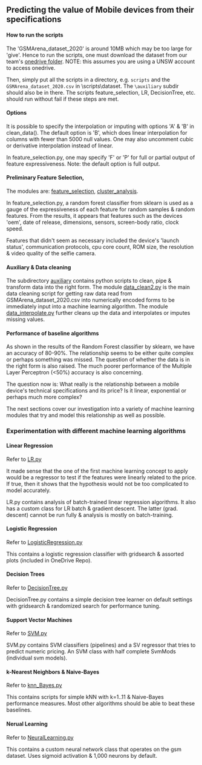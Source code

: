 ## Predicting the value of Mobile devices from their specifications

#### How to run the scripts
The 'GSMArena_dataset_2020' is around 10MB which may be too large for 'give'. Hence to run the scripts, one must download
the dataset from our team's [onedrive folder](https://unsw-my.sharepoint.com/:f:/g/personal/z5258237_ad_unsw_edu_au/EmcRr_EP6KRJlDrbOFre6ZQBBrJpezdJXhIAb0guwC7Pgw?e=lyzaRz).
NOTE: this assumes you are using a UNSW account to access onedrive.

Then, simply put all the scripts in a directory, e.g. `scripts` and the `GSMArena_dataset_2020.csv` in \scripts\dataset.
The `\auxiliary` subdir should also be in there.
The scripts feature_selection, LR, DecisionTree, etc. should run without fail if these steps are met.

#### Options
It is possible to specify the interpolation or imputing with options 'A' & 'B' in clean_data(). The default option is 'B',
which does linear interpolation for columns with fewer than 5000 null values. One may also uncomment cubic or derivative
interpolation instead of linear. 

In feature_selection.py, one may specify 'F' or 'P' for full or partial output of feature expressiveness. Note: the 
default option is full output.

#### Preliminary Feature Selection, 

The modules are: [feature_selection](ml_algorithms/feature_selection.py), [cluster_analysis](ml_algorithms/cluster_analysis.py).

In feature_selection.py, a random forest classifier from sklearn is used as a gauge of the expressiveness of each feature
for random samples & random features. From the results, it appears that features such as the devices 'oem', date of release, dimensions, sensors, screen-body ratio, 
clock speed.

Features that didn't seem as necessary included the device's 'launch status', communication protocols, cpu core count, ROM size, the resolution & video quality of the selfie camera.

#### Auxiliary & Data cleaning

The subdirectory [auxiliary](ml_algorithms/auxiliary) contains python scripts to clean, pipe & transform data into the 
right form. The module [data_clean2.py](ml_algorithms/auxiliary/data_clean2.py) is the main data cleaning script for
getting raw data read from GSMArena_dataset_2020.csv into numerically encoded forms to be immediately input into a 
machine learning algorithm. The module [data_interpolate.py](ml_algorithms/auxiliary/data_interpolate.py) further cleans
up the data and interpolates or imputes missing values.

#### Performance of baseline algorithms

As shown in the results of the Random Forest classifier by sklearn, we have an accuracy of 80-90%. The relationship seems to be either quite complex or perhaps something was missed. The question of whether the data is in the right form is also raised. The much poorer performance of the Multiple Layer Perceptron (<50%) accuracy is also concerning.

The question now is: What really is the relationship between a mobile device's technical specifications and its price? Is it linear, exponential or perhaps much more complex? 

The next sections cover our investigation into a variety of machine learning modules that try and model this relationship as well as possible.

### Experimentation with different machine learning algorithms

#### Linear Regression

Refer to [LR.py](ml_algorithms/LR.py)

It made sense that the one of the first machine learning concept to apply would be a regressor to test if the features
were linearly related to the price. If true, then it shows that the hypothesis would not be too complicated to model accurately.

LR.py contains analysis of batch-trained linear regression algorithms. It also has a custom class for LR batch & gradient descent.
The latter (grad. descent) cannot be run fully & analysis is mostly on batch-training.

#### Logistic Regression

Refer to [LogisticRegression.py](ml_algorithms/LogisticRegression.py)

This contains a logistic regression classifier with gridsearch & assorted plots (included in OneDrive Repo).

#### Decision Trees

Refer to [DecisionTree.py](ml_algorithms/DecisionTree.py)

DecisionTree.py contains a simple decision tree learner on default settings with gridsearch & randomized search
for performance tuning.

#### Support Vector Machines

Refer to [SVM.py](ml_algorithms/SVM.py)

SVM.py contains SVM classifiers (pipelines) and a SV regressor that tries to predict numeric pricing.
An SVM class with half complete SvmMods (individual svm models).

#### k-Nearest Neighbors & Naive-Bayes

Refer to [knn_Bayes.py](ml_algorithms/knn_Bayes.py)

This contains scripts for simple kNN with k=1..11 & Naive-Bayes performance measures. Most other algorithms should be 
able to beat these baselines.

#### Nerual Learning

Refer to [NeuralLearning.py](ml_algorithms/NeuralLearning.py)

This contains a custom neural network class that operates on the gsm dataset. Uses sigmoid activation & 1,000 neurons
by default.
